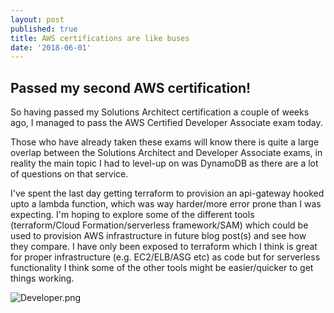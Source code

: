 ```yaml
---
layout: post
published: true
title: AWS certifications are like buses
date: '2018-06-01'
---
```


## Passed my second AWS certification!

So having passed my Solutions Architect certification a couple of weeks ago, I managed to pass the AWS Certified Developer Associate exam today.

Those who have already taken these exams will know there is quite a large overlap between the Solutions Architect and Developer Associate exams, in reality the main topic I had to level-up on was DynamoDB as there are a lot of questions on that service.

I've spent the last day getting terraform to provision an api-gateway hooked upto a lambda function, which was way harder/more error prone than I was expecting. I'm hoping to explore some of the different tools (terraform/Cloud Formation/serverless framework/SAM) which could be used to provision AWS infrastructure in future blog post(s) and see how they compare. I have only been exposed to terraform which I think is great for proper infrastructure (e.g. EC2/ELB/ASG etc) as code but for serverless functionality I think some of the other tools might be easier/quicker to get things working.

![Developer.png]({{site.baseurl}}/img/Developer.png)
